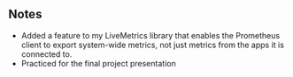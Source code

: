 ## Notes

- Added a feature to my LiveMetrics library that enables the Prometheus client to export system-wide metrics, not just metrics from the apps it is connected to.
- Practiced for the final project presentation